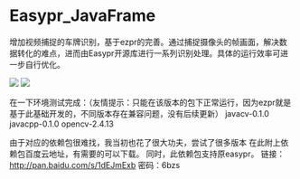 # Easypr_JavaFrame
增加视频捕捉的车牌识别，基于ezpr的完善。通过捕捉摄像头的帧画面，解决数据转化的难点，进而由Easypr开源库进行一系列识别处理。具体的运行效率可进一步自行优化。

<img src="http://note.youdao.com/yws/public/resource/fe339f5b234b410b26af67995b245f0a/xmlnote/WEBRESOURCE1f8396e2b7aa3e45605e30245eb2f4f7/1102"/>
<img src="http://note.youdao.com/yws/public/resource/fe339f5b234b410b26af67995b245f0a/xmlnote/WEBRESOURCE95f5fb54462c03b9fe6cfb53f74157c6/1103"/>

在一下环境测试完成：（友情提示：只能在该版本的包下正常运行，因为ezpr就是基于此基础开发的，不同版本存在兼容问题，没有后续更新）
javacv-0.1.0
javacpp-0.1.0
opencv-2.4.13

由于对应的依赖包很难找，我当初也花了很大功夫，尝试了很多版本
在此附上依赖包百度云地址，有需要的可以下载。
同时，此依赖包支持原easypr。
链接：http://pan.baidu.com/s/1dEJmExb 密码：6bzs
